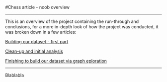 #Chess article - noob overview

-------------------------------
This is an overview of the project containing the run-through and conclusions, for a more in-depth look of how the project was conducted, it was broken down in a few articles:

[Building our dataset - first part](chess-data-analysis/part-1-building-initial-dataset.md)

[Clean-up and initial analysis](chess-data-analysis/part-2-Analysis-cleaning-initial-dataset.md)

[Finishing to build our dataset via graph eploration](chess-data-analysis/part-3-finishing-dataset-with-graph-sempling.md)

-------------------------------

Blablabla
